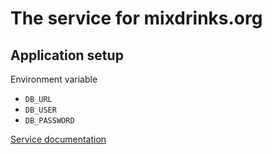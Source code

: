 # The service for mixdrinks.org

## Application setup

Environment variable

- `DB_URL`
- `DB_USER`
- `DB_PASSWORD`

[Service documentation](https://mixdrinks.github.io/backend/)
